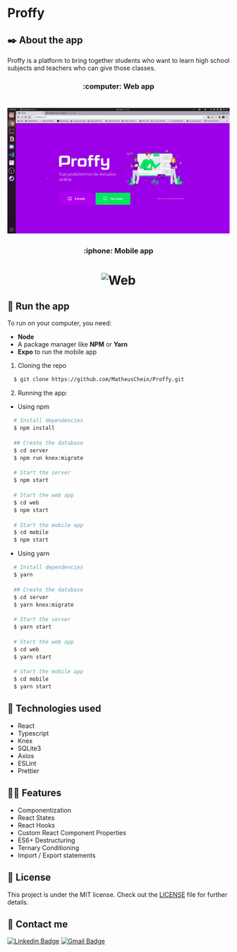 
# Proffy

## :black_nib: About the app

Proffy is a platform to bring together students who want to learn high school subjects and teachers who can give those classes.


<h3 align="center"> :computer: Web app </h3>

<h1 align="center">
    <img alt="Web" src=".github/Proffy-web.gif" width="900px">
</h1>

<h3 align="center"> :iphone: Mobile app </h3>

<h1 align="center">
    <img alt="Web" src=".github/WhatsApp Video 2020-08-09 at 18.31.38.gif">
</h1>

## :rocket: Run the app

To run on your computer, you need:
  - **Node**
  - A package manager like **NPM** or **Yarn**
  - **Expo** to run the mobile app

1. Cloning the repo

```sh
  $ git clone https://github.com/MatheusChein/Proffy.git
```

2. Running the app:
  - Using npm

```sh
  # Install dependencies
  $ npm install

  ## Create the database
  $ cd server
  $ npm run knex:migrate

  # Start the server
  $ npm start

  # Start the web app
  $ cd web
  $ npm start

  # Start the mobile app
  $ cd mobile
  $ npm start
```
 - Using yarn

```sh
  # Install dependencies
  $ yarn

  ## Create the database
  $ cd server
  $ yarn knex:migrate

  # Start the server
  $ yarn start

  # Start the web app
  $ cd web
  $ yarn start

  # Start the mobile app
  $ cd mobile
  $ yarn start
```
## :toolbox: Technologies used

<ul>
<li>React</li>
<li>Typescript</li>
<li>Knex</li>
<li>SQLite3</li>
<li>Axios</li>
<li>ESLint</li>
<li>Prettier</li>
</ul>

## :man_technologist: Features

<ul>
<li>Componentization</li>
<li>React States</li>
<li>React Hooks</li>
<li>Custom React Component Properties</li>
<li>ES6+ Destructuring</li>
<li>Ternary Conditioning</li>
<li>Import / Export statements</li>
</ul>

## :memo: License

This project is under the MIT license. Check out the [LICENSE](LICENSE.md) file for further details.

## :briefcase: Contact me <br>

[![Linkedin Badge](https://img.shields.io/badge/-MatheusChein-blue?style=flat-square&logo=Linkedin&logoColor=white&link=https://www.linkedin.com/in/matheus-chein/)](https://www.linkedin.com/in/matheus-chein/) 
[![Gmail Badge](https://img.shields.io/badge/-matheuschein@gmail.com-c14438?style=flat-square&logo=Gmail&logoColor=white&link=mailto:matheuschein@gmail.com)](mailto:matheuschein@gmail.com)
